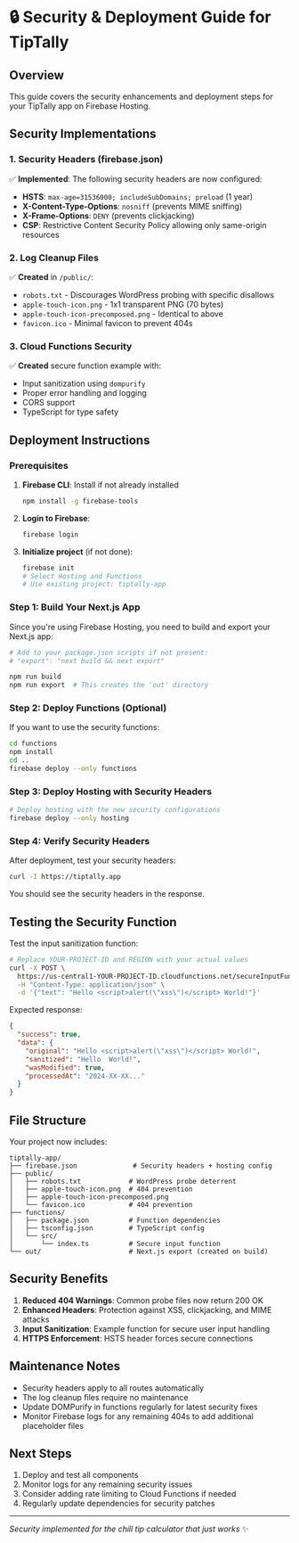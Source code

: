 # 🔒 Security & Deployment Guide for TipTally

## Overview

This guide covers the security enhancements and deployment steps for your TipTally app on Firebase Hosting.

## Security Implementations

### 1. Security Headers (firebase.json)

✅ **Implemented**: The following security headers are now configured:

- **HSTS**: `max-age=31536000; includeSubDomains; preload` (1 year)
- **X-Content-Type-Options**: `nosniff` (prevents MIME sniffing)
- **X-Frame-Options**: `DENY` (prevents clickjacking)
- **CSP**: Restrictive Content Security Policy allowing only same-origin resources

### 2. Log Cleanup Files

✅ **Created** in `/public/`:

- `robots.txt` - Discourages WordPress probing with specific disallows
- `apple-touch-icon.png` - 1x1 transparent PNG (70 bytes)
- `apple-touch-icon-precomposed.png` - Identical to above
- `favicon.ico` - Minimal favicon to prevent 404s

### 3. Cloud Functions Security

✅ **Created** secure function example with:

- Input sanitization using `dompurify`
- Proper error handling and logging
- CORS support
- TypeScript for type safety

## Deployment Instructions

### Prerequisites

1. **Firebase CLI**: Install if not already installed
   ```bash
   npm install -g firebase-tools
   ```

2. **Login to Firebase**:
   ```bash
   firebase login
   ```

3. **Initialize project** (if not done):
   ```bash
   firebase init
   # Select Hosting and Functions
   # Use existing project: tiptally-app
   ```

### Step 1: Build Your Next.js App

Since you're using Firebase Hosting, you need to build and export your Next.js app:

```bash
# Add to your package.json scripts if not present:
# "export": "next build && next export"

npm run build
npm run export  # This creates the 'out' directory
```

### Step 2: Deploy Functions (Optional)

If you want to use the security functions:

```bash
cd functions
npm install
cd ..
firebase deploy --only functions
```

### Step 3: Deploy Hosting with Security Headers

```bash
# Deploy hosting with the new security configurations
firebase deploy --only hosting
```

### Step 4: Verify Security Headers

After deployment, test your security headers:

```bash
curl -I https://tiptally.app
```

You should see the security headers in the response.

## Testing the Security Function

Test the input sanitization function:

```bash
# Replace YOUR-PROJECT-ID and REGION with your actual values
curl -X POST \
  https://us-central1-YOUR-PROJECT-ID.cloudfunctions.net/secureInputFunction \
  -H "Content-Type: application/json" \
  -d '{"text": "Hello <script>alert(\"xss\")</script> World!"}'
```

Expected response:
```json
{
  "success": true,
  "data": {
    "original": "Hello <script>alert(\"xss\")</script> World!",
    "sanitized": "Hello  World!",
    "wasModified": true,
    "processedAt": "2024-XX-XX..."
  }
}
```

## File Structure

Your project now includes:

```
tiptally-app/
├── firebase.json              # Security headers + hosting config
├── public/
│   ├── robots.txt            # WordPress probe deterrent
│   ├── apple-touch-icon.png  # 404 prevention
│   ├── apple-touch-icon-precomposed.png
│   └── favicon.ico           # 404 prevention
├── functions/
│   ├── package.json          # Function dependencies
│   ├── tsconfig.json         # TypeScript config
│   └── src/
│       └── index.ts          # Secure input function
└── out/                      # Next.js export (created on build)
```

## Security Benefits

1. **Reduced 404 Warnings**: Common probe files now return 200 OK
2. **Enhanced Headers**: Protection against XSS, clickjacking, and MIME attacks
3. **Input Sanitization**: Example function for secure user input handling
4. **HTTPS Enforcement**: HSTS header forces secure connections

## Maintenance Notes

- Security headers apply to all routes automatically
- The log cleanup files require no maintenance
- Update DOMPurify in functions regularly for latest security fixes
- Monitor Firebase logs for any remaining 404s to add additional placeholder files

## Next Steps

1. Deploy and test all components
2. Monitor logs for any remaining security issues
3. Consider adding rate limiting to Cloud Functions if needed
4. Regularly update dependencies for security patches

---

*Security implemented for the chill tip calculator that just works* ✨